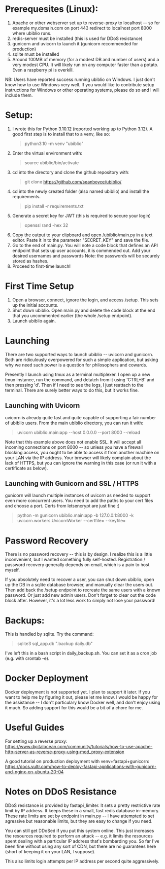 # Prerequesites (Linux):
1. Apache or other webserver set up to reverse-proxy to localhost -- so for example my.domain.com on port 443 redirect to localhost port 8000 where ubiblio runs.
2. redis-server must be installed (this is used for DDoS resistance)
3. gunicorn and uvicorn to launch it (gunicorn recommended for production)
4. sqlite must be installed
5. Around 100MB of memory (for a modest DB and number of users) and a very modest CPU. It will likely run on any computer faster than a potato. Even a raspberry pi is overkill.

NB: Users have reported success running ubiblio on Windows. I just don't know how to use Windows very well. If you would like to contribute setup instructions for Windows or other operating systems, please do so and I will include them.

# Setup:

1. I wrote this for Python 3.10.12 (reported working up to Python 3.12). A good first step is to install that to a venv, like so:
   > python3.10 -m venv "ubiblio"
2. Enter the virtual environment with:
   > source ubiblio/bin/activate
3. cd into the directory and clone the github repository with:
   > git clone https://github.com/seanboyce/ubiblio/
4. cd into the newly created folder (also named ubiblio) and install the requirements.
   > pip install -r requirements.txt
5. Generate a secret key for JWT (this is required to secure your login)
   > openssl rand -hex 32
6. Copy the output to your clipboard and open /ubiblio/main.py in a text editor. Paste it in to the parameter "SECRET_KEY" and save the file.
7. Go to the end of main.py. You will note a code block that defines an API endpoint that sets up user accounts, it is commended out. Add your desired usernames and passwords Note: the passwords will be securely stored as hashes.
8. Proceed to first-time launch!

# First Time Setup

1. Open a browser, connect, ignore the login, and access /setup. This sets up the initial accounts.
2. Shut down ubiblio. Open main.py and delete the code block at the end that you uncommented earlier (the whole /setup endpoint).
3. Launch ubiblio again. 

# Launching

There are two supported ways to launch ubiblio -- uvicorn and gunicorn. Both are ridiculously overpowered for such a simple application, but asking why we need such power is a question for philosophers and cowards.

Presently I launch using tmux as a terminal multiplexer. I open up a new tmux instance, run the command, and detatch from it using 'CTRL+B' and then pressing 'd'. Then if I need to see the logs, I just reattach to the terminal. There are surely better ways to do this, but it works fine.

## Launching with Uvicorn

uvicorn is already quite fast and quite capable of supporting a fair number of ubiblio users. From the main ubiblio directory, you can run it with:

> uvicorn ubiblio.main:app --host 0.0.0.0 --port 8000 --reload

Note that this example above does not enable SSL. It will accept all incoming connections on port 8000 -- so unless you have a firewall blocking access, you ought to be able to access it from another machine on your LAN via the IP address. Your browser will likely complain about the lack of HTTPS, but you can ignore the warning in this case (or run it with a certificate as below).

## Launching with Gunicorn and SSL / HTTPS

gunicorn will launch multiple instances of uvicorn as needed to support even more concurrent users. You need to add the paths to your cert files and choose a port. Certs from letsencrypt are just fine :) 

> python -m gunicorn ubiblio.main:app -b 127.0.0.1:8000 -k uvicorn.workers.UvicornWorker --certfile= --keyfile=

# Password Recovery

There is no password recovery -- this is by design. I realize this is a little inconvenient, but I wanted something fully self-hosted. Registration / password recovery generally depends on email, which is a pain to host myself.

If you absolutely need to recover a user, you can shut down ubiblio, open up the DB in a sqlite database browser, and manually clear the users out. Then add back the /setup endpoint to recreate the same users with a known password. Or just add new admin users. Don't forget to clear out the code block after. However, it's a lot less work to simply not lose your password!

# Backups:

This is handled by sqlite. Try the command:

> sqlite3 sql_app.db ".backup daily.db"

I've left this in a bash script in daily_backup.sh. You can set it as a cron job (e.g. with crontab -e).

# Docker Deployment

Docker deployment is not supported yet. I plan to support it later. If you want to help me by figuring it out, please let me know. I would be happy for the assistance -- I don't particulary know Docker well, and don't enjoy using it much. So adding support for this would be a bit of a chore for me.

# Useful Guides

For setting up a reverse proxy: https://www.digitalocean.com/community/tutorials/how-to-use-apache-http-server-as-reverse-proxy-using-mod_proxy-extension

A good tutorial on production deployment with venv+fastapi+gunicorn: https://docs.vultr.com/how-to-deploy-fastapi-applications-with-gunicorn-and-nginx-on-ubuntu-20-04

# Notes on DDoS Resistance

DDoS resistance is provided by fastapi_limiter. It sets a pretty restrictive rate limit by IP address. It keeps these in a small, fast redis database in-memory. These rate limits are set by endpoint in main.py -- I have attempted to set agressive but reasonable limits, but they are easy to change if you need.

You can still get DDoSed if you put this system online. This just increases the resources required to perform an attack -- e.g. it limits the resources spent dealing with a particular IP address that's bombarding you. So far I've been fine without using any sort of CDN, but there are no guarantees here (short of keeping it on your LAN, I suppose).

This also limits login attempts per IP address per second quite aggressively.

